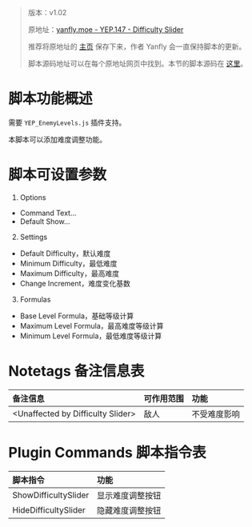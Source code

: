 > 版本：v1.02
>
> 原地址：[yanfly.moe - YEP.147 - Difficulty Slider](http://yanfly.moe/2017/07/19/yep-147-difficulty-slider-rpg-maker-mv/)
> 
> 推荐将原地址的 [主页](http://yanfly.moe/yep/) 保存下来，作者 Yanfly 会一直保持脚本的更新。
> 
> 脚本源码地址可以在每个原地址网页中找到。本节的脚本源码在 [这里](https://www.dropbox.com/s/nterjll48rhdjs6/YEP_X_DifficultySlider.js?dl=0)。

# 脚本功能概述

需要 `YEP_EnemyLevels.js` 插件支持。

本脚本可以添加难度调整功能。

# 脚本可设置参数

1. Options

- Command Text...
- Default Show...

2. Settings

- Default Difficulty，默认难度
- Minimum Difficulty，最低难度
- Maximum Difficulty，最高难度
- Change Increment，难度变化基数

3. Formulas

- Base Level Formula，基础等级计算
- Maximum Level Formula，最高难度等级计算
- Minimum Level Formula，最低难度等级计算

# Notetags 备注信息表

备注信息|可作用范围|功能
:-|:-|:-
&lt;Unaffected by Difficulty Slider>|敌人|不受难度影响

# Plugin Commands 脚本指令表

脚本指令|功能
:-|:-
ShowDifficultySlider            |显示难度调整按钮
HideDifficultySlider            |隐藏难度调整按钮
